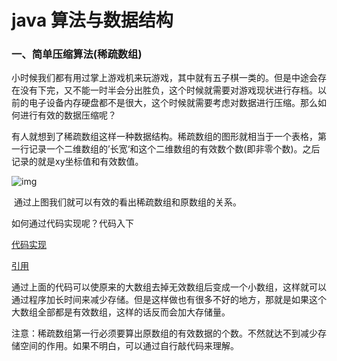# java 算法与数据结构

### 一、简单压缩算法(稀疏数组)

​	小时候我们都有用过掌上游戏机来玩游戏，其中就有五子棋一类的。但是中途会存在没有下完，又不能一时半会分出胜负，这个时候就需要对游戏现状进行存档。以前的电子设备内存硬盘都不是很大，这个时候就需要考虑对数据进行压缩。那么如何进行有效的数据压缩呢？

​	有人就想到了稀疏数组这样一种数据结构。稀疏数组的图形就相当于一个表格，第一行记录一个二维数组的’长宽‘和这个二维数组的有效数个数(即非零个数)。之后记录的就是xy坐标值和有效数值。

![img](https://img-blog.csdnimg.cn/20190614203223979.png?x-oss-process=image/watermark,type_ZmFuZ3poZW5naGVpdGk,shadow_10,text_aHR0cHM6Ly9ibG9nLmNzZG4ubmV0L21hbWluZ3lpMjIz,size_16,color_FFFFFF,t_70)

​	通过上图我们就可以有效的看出稀疏数组和原数组的关系。

如何通过代码实现呢？代码入下

[代码实现](02/SparseArray.md)

[引用](02/ArrayMap.java)

通过上面的代码可以使原来的大数组去掉无效数组后变成一个小数组，这样就可以通过程序加长时间来减少存储。但是这样做也有很多不好的地方，那就是如果这个大数组全部都是有效数组，这样的话反而会加大存储量。

注意：稀疏数组第一行必须要算出原数组的有效数据的个数。不然就达不到减少存储空间的作用。如果不明白，可以通过自行敲代码来理解。

